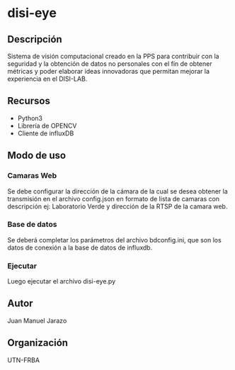 # disi-eye
## Descripción
Sistema de visión computacional creado en la PPS para contribuir con la seguridad y la obtención de datos no personales con el fin de obtener métricas y poder elaborar ideas innovadoras que permitan mejorar la experiencia en el DISI-LAB. 
## Recursos
* Python3
* Librería de OPENCV
* Cliente de influxDB
## Modo de uso
### Camaras Web
Se debe configurar la dirección de la cámara de la cual se desea obtener la transmisión en el archivo config.json en formato de lista de camaras con descripción ej: Laboratorio Verde y dirección de la RTSP de la camara web.
### Base de datos
Se deberá completar los parámetros del archivo bdconfig.ini, que son los datos de conexión a la base de datos de influxdb.
### Ejecutar
Luego ejecutar el archivo disi-eye.py
## Autor
Juan Manuel Jarazo
## Organización
UTN-FRBA
